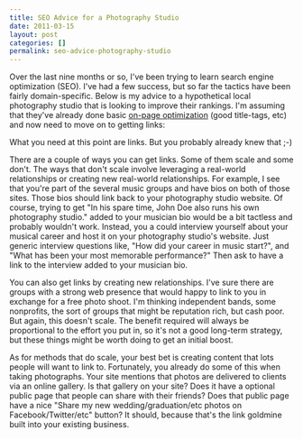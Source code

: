 ```yaml
---
title: SEO Advice for a Photography Studio
date: 2011-03-15
layout: post
categories: []
permalink: seo-advice-photography-studio
---
```

Over the last nine months or so, I've been trying to learn search engine optimization (SEO). I've had a few success, but so far the tactics have been fairly domain-specific. Below is my advice to a hypothetical local photography studio that is looking to improve their rankings. I'm assuming that they've already done basic [on-page optimization](http://www.seomoz.org/blog/perfecting-keyword-targeting-on-page-optimization) (good title-tags, etc) and now need to move on to getting links: 

What you need at this point are links. But you probably already knew that ;-)

There are a couple of ways you can get links. Some of them scale and some don't. 
The ways that don't scale involve leveraging a real-world relationships or creating new real-world relationships. For example, I see that you're part of the several music groups and have bios on both of those sites. Those bios should link back to your photography studio website. Of course, trying to get "In his spare time, John Doe also runs his own <link>photography studio</link>." added to your musician bio would be a bit tactless and probably wouldn't work. Instead, you a could interview yourself about your musical career and host it on your photography studio's website. Just generic interview questions like, "How did your career in music start?", and "What has been your most memorable performance?" Then ask to have a link to the interview added to your musician bio.

You can also get links by creating new relationships. I've sure there are groups with a strong web presence that would happy to link to you in exchange for a free photo shoot. I'm thinking independent bands, some nonprofits, the sort of groups that might be reputation rich, but cash poor. But again, this doesn't scale. The benefit required will always be proportional to the effort you put in, so it's not a good long-term strategy, but these things might be worth doing to get an initial boost. 

As for methods that do scale, your best bet is creating content that lots people will want to link to. Fortunately, you already do some of this when taking photographs. Your site mentions that photos are delivered to clients via an online gallery. Is that gallery on your site? Does it have a optional public page that people can share with their friends? Does that public page have a nice "Share my new wedding/graduation/etc photos on Facebook/Twitter/etc" button? It should, because that's the link goldmine built into your existing business.